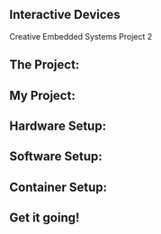 ## Interactive Devices 
Creative Embedded Systems Project 2

## The Project:

## My Project:

## Hardware Setup:

## Software Setup:

## Container Setup:

## Get it going!





